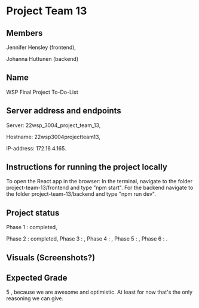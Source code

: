 # Project Team 13

## Members

Jennifer Hensley (frontend),

Johanna Huttunen (backend)

## Name
WSP Final Project To-Do-List

## Server address and endpoints
Server: 22wsp_3004_project_team_13, 

Hostname: 22wsp3004projectteam13,

IP-address: 172.16.4.165.

## Instructions for running the project locally
To open the React app in the browser: In the terminal, navigate to the folder project-team-13/frontend and type "npm start". 
For the backend navigate to the folder project-team-13/backend and type "npm run dev". 

## Project status
Phase 1 : completed,

Phase 2 : completed,
Phase 3 : ,
Phase 4 : ,
Phase 5 : ,
Phase 6 : .
## Visuals (Screenshots?)

## Expected Grade
5 , because we are awesome and optimistic. At least for now that's the only reasoning we can give.